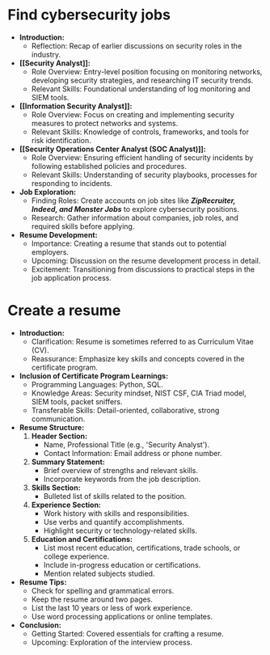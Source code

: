 # Find cybersecurity jobs

- **Introduction:**
	- Reflection: Recap of earlier discussions on security roles in the industry.
- **[[Security Analyst]]:**
	- Role Overview: Entry-level position focusing on monitoring networks, developing security strategies, and researching IT security trends.
	- Relevant Skills: Foundational understanding of log monitoring and SIEM tools.
- **[[Information Security Analyst]]:**
	- Role Overview: Focus on creating and implementing security measures to protect networks and systems.
	- Relevant Skills: Knowledge of controls, frameworks, and tools for risk identification.
- **[[Security Operations Center Analyst (SOC Analyst)]]:**
	- Role Overview: Ensuring efficient handling of security incidents by following established policies and procedures.
	- Relevant Skills: Understanding of security playbooks, processes for responding to incidents.
- **Job Exploration:**
	- Finding Roles: Create accounts on job sites like ***ZipRecruiter, Indeed, and Monster Jobs*** to explore cybersecurity positions.
	- Research: Gather information about companies, job roles, and required skills before applying.
- **Resume Development:**
	- Importance: Creating a resume that stands out to potential employers.
	- Upcoming: Discussion on the resume development process in detail.
	- Excitement: Transitioning from discussions to practical steps in the job application process.

# Create a resume

- **Introduction:**
	- Clarification: Resume is sometimes referred to as Curriculum Vitae (CV).
	- Reassurance: Emphasize key skills and concepts covered in the certificate program.
- **Inclusion of Certificate Program Learnings:**
	- Programming Languages: Python, SQL.
	- Knowledge Areas: Security mindset, NIST CSF, CIA Triad model, SIEM tools, packet sniffers.
	- Transferable Skills: Detail-oriented, collaborative, strong communication.
- **Resume Structure:**
	1. **Header Section:**
		- Name, Professional Title (e.g., 'Security Analyst').
		- Contact Information: Email address or phone number.
	2. **Summary Statement:**
		- Brief overview of strengths and relevant skills.
		- Incorporate keywords from the job description.
	3. **Skills Section:**
		- Bulleted list of skills related to the position.
	4. **Experience Section:**
		- Work history with skills and responsibilities.
		- Use verbs and quantify accomplishments.
		- Highlight security or technology-related skills.
	5. **Education and Certifications:**
		- List most recent education, certifications, trade schools, or college experience.
		- Include in-progress education or certifications.
		- Mention related subjects studied.
- **Resume Tips:**
	- Check for spelling and grammatical errors.
	- Keep the resume around two pages.
	- List the last 10 years or less of work experience.
	- Use word processing applications or online templates.
- **Conclusion:**
	- Getting Started: Covered essentials for crafting a resume.
	- Upcoming: Exploration of the interview process.
